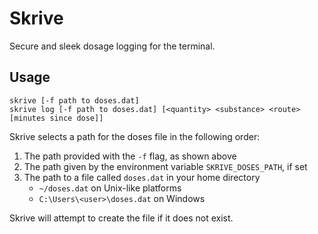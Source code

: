 # Skrive
Secure and sleek dosage logging for the terminal.

## Usage
```
skrive [-f path to doses.dat]
skrive log [-f path to doses.dat] [<quantity> <substance> <route> [minutes since dose]]
```


Skrive selects a path for the doses file in the following order:

1. The path provided with the `-f` flag, as shown above
2. The path given by the environment variable `SKRIVE_DOSES_PATH`, if set
3. The path to a file called `doses.dat` in your home directory
    - `~/doses.dat` on Unix-like platforms
    - `C:\Users\<user>\doses.dat` on Windows

Skrive will attempt to create the file if it does not exist.
